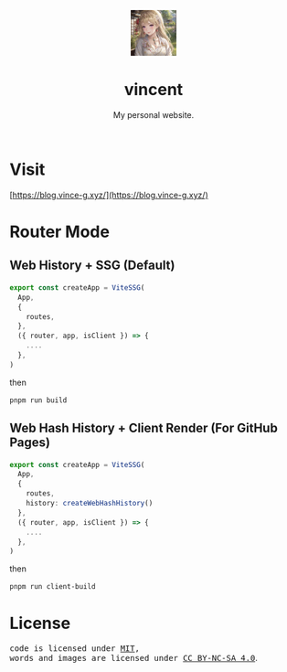 <p align="center">
    <img src="./.github/avatar.png" style="height: 80px;"/>
</p>

<h1 align="center">vincent</h1>

<p align="center">My personal website.</p>

<br>

# Visit
[https://blog.vince-g.xyz/](https://blog.vince-g.xyz/)

# Router Mode

## Web History + SSG (Default)
```typescript
export const createApp = ViteSSG(
  App,
  {
    routes,
  },
  ({ router, app, isClient }) => {
    ....
  },
)
```

then

```shell
pnpm run build
```

## Web Hash History + Client Render (For GitHub Pages)
```typescript
export const createApp = ViteSSG(
  App,
  {
    routes,
    history: createWebHashHistory()
  },
  ({ router, app, isClient }) => {
    ....
  },
)
```

then

```shell
pnpm run client-build
```


# License
<samp>code is licensed under <a href='./LICENSE'>MIT</a>,<br> words and images are licensed under <a href='https://creativecommons.org/licenses/by-nc-sa/4.0/'>CC BY-NC-SA 4.0</a></samp>.
